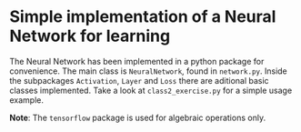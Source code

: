 # Simple implementation of a Neural Network for learning

The Neural Network has been implemented in a python package for convenience. The main class is `NeuralNetwork`, found in `network.py`. Inside the subpackages `Activation`, `Layer` and `Loss` there are aditional basic classes implemented. Take a look at `class2_exercise.py` for a simple usage example.

**Note**: The `tensorflow` package is used for algebraic operations only.